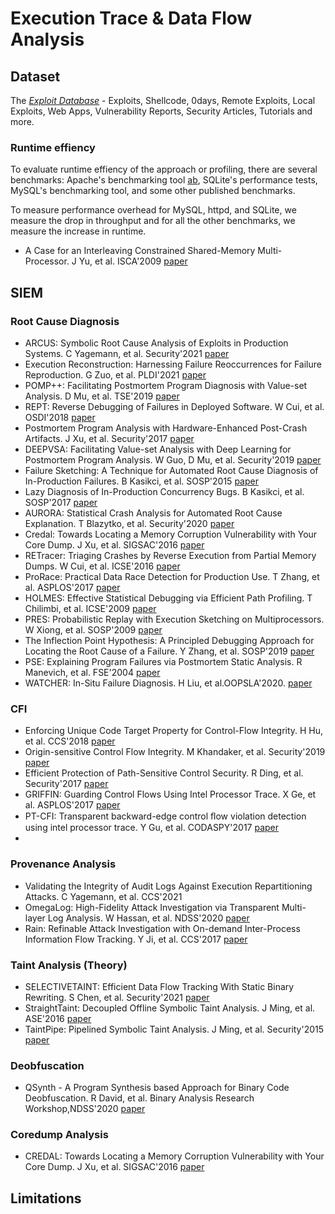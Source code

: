 # Execution Trace & Data Flow Analysis


## Dataset
The *[Exploit Database](https://www.exploit-db.com/)* - Exploits, Shellcode, 0days, Remote Exploits, Local Exploits, Web Apps, Vulnerability Reports, Security Articles, Tutorials and more.

### Runtime effiency
To evaluate runtime effiency of the approach or profiling, there are several benchmarks: Apache's benchmarking tool [ab](https://httpd.apache.org/docs/2.4/programs/ab.html), SQLite's performance tests, MySQL's benchmarking tool, and some other published benchmarks.    

To measure performance overhead for MySQL, httpd, and SQLite, we measure the drop in throughput and for all the other benchmarks, we measure the increase in runtime.

- A Case for an Interleaving Constrained Shared-Memory Multi-Processor. J Yu, et al. ISCA'2009 [paper](https://web.eecs.umich.edu/~nsatish/papers/ISCA-09-CPC.pdf)

## SIEM

### Root Cause Diagnosis
- ARCUS: Symbolic Root Cause Analysis of Exploits in Production Systems. C Yagemann, et al. Security'2021 [paper](https://www.usenix.org/system/files/sec21fall-yagemann.pdf)
- Execution Reconstruction: Harnessing Failure Reoccurrences for Failure Reproduction. G Zuo, et al. PLDI'2021 [paper](https://web.eecs.umich.edu/~barisk/public/er.pdf)
- POMP++: Facilitating Postmortem Program Diagnosis with Value-set Analysis. D Mu, et al. TSE'2019 [paper](https://mudongliang.github.io/files/papers/pomp++.pdf)
- REPT: Reverse Debugging of Failures in Deployed Software. W Cui, et al. OSDI'2018 [paper](https://www.usenix.org/system/files/osdi18-cui.pdf)
- Postmortem Program Analysis with Hardware-Enhanced Post-Crash Artifacts. J Xu, et al. Security'2017 [paper](https://www.usenix.org/system/files/conference/usenixsecurity17/sec17-xu.pdf)
- DEEPVSA: Facilitating Value-set Analysis with Deep Learning for Postmortem Program Analysis. W Guo, D Mu, et al. Security'2019 [paper](https://www.usenix.org/system/files/sec19-guo.pdf)
- Failure Sketching: A Technique for Automated Root Cause Diagnosis of In-Production Failures. B Kasikci, et al. SOSP'2015 [paper](https://dslab.epfl.ch/pubs/gist.pdf)
- Lazy Diagnosis of In-Production Concurrency Bugs. B Kasikci, et al. SOSP'2017 [paper](https://www.microsoft.com/en-us/research/wp-content/uploads/2017/09/snorlax-sosp17.pdf)
- AURORA: Statistical Crash Analysis for Automated Root Cause Explanation. T Blazytko, et al. Security'2020 [paper](https://www.usenix.org/system/files/sec20fall_blazytko_prepub.pdf)
- Credal: Towards Locating a Memory Corruption Vulnerability with Your Core Dump. J Xu, et al. SIGSAC'2016 [paper](http://xinyuxing.org/pub/p529-xu.pdf)
- RETracer: Triaging Crashes by Reverse Execution from Partial Memory Dumps. W Cui, et al. ICSE'2016 [paper](https://softsec.kaist.ac.kr/~sangkilc/papers/cui-icse16.pdf)
- ProRace: Practical Data Race Detection for Production Use. T Zhang, et al. ASPLOS'2017 [paper](https://www3.cs.stonybrook.edu/~dongyoon/papers/ASPLOS-17-ProRace.pdf)
- HOLMES: Effective Statistical Debugging via Efficient Path Profiling. T Chilimbi, et al. ICSE'2009 [paper](https://www.microsoft.com/en-us/research/wp-content/uploads/2016/02/Holmes20-20Effecitve20Statistical20Debugging20via20Efficient20Path20Profiling.pdf)
- PRES: Probabilistic Replay with Execution Sketching on Multiprocessors. W Xiong, et al. SOSP'2009 [paper](https://www.sigops.org/s/conferences/sosp/2009/papers/park-sosp09.pdf)
- The Inflection Point Hypothesis: A Principled Debugging Approach for Locating the Root Cause of a Failure. Y Zhang, et al. SOSP'2019 [paper](http://www.cs.otago.ac.nz/cosc440/readings/inflection_point.pdf)
- PSE: Explaining Program Failures via Postmortem Static Analysis. R Manevich, et al. FSE'2004 [paper](https://citeseerx.ist.psu.edu/viewdoc/download?doi=10.1.1.188.9374&rep=rep1&type=pdf)
- WATCHER: In-Situ Failure Diagnosis. H Liu, et al.OOPSLA'2020. [paper](https://people.umass.edu/tongping/pubs/Watcher_OOPSLA20.pdf)

### CFI
- Enforcing Unique Code Target Property for Control-Flow Integrity. H Hu, et al. CCS'2018 [paper](https://huhong789.github.io/papers/ucfi.pdf)
- Origin-sensitive Control Flow Integrity. M Khandaker, et al. Security'2019 [paper](https://www.usenix.org/system/files/sec19-khandaker.pdf)
- Efficient Protection of Path-Sensitive Control Security. R Ding, et al. Security'2017 [paper](https://www.usenix.org/system/files/conference/usenixsecurity17/sec17-ding.pdf)
- GRIFFIN: Guarding Control Flows Using Intel Processor Trace. X Ge, et al. ASPLOS'2017 [paper](https://www.microsoft.com/en-us/research/wp-content/uploads/2017/01/griffin-asplos17.pdf)
- PT-CFI: Transparent backward-edge control ﬂow violation detection using intel processor trace. Y Gu, et al. CODASPY'2017 [paper](http://web.cse.ohio-state.edu/~zhao.2708/assets/codaspy17/CODASPY17.pdf)
- 

### Provenance Analysis
- Validating the Integrity of Audit Logs Against Execution Repartitioning Attacks. C Yagemann, et al. CCS'2021
- OmegaLog: High-Fidelity Attack Investigation via Transparent Multi-layer Log Analysis. W Hassan, et al. NDSS'2020 [paper](https://whassan3.web.engr.illinois.edu/papers/hassan-ndss20.pdf)
- Rain: Refinable Attack Investigation with On-demand Inter-Process Information Flow Tracking. Y Ji, et al. CCS'2017 [paper](https://taesoo.kim/pubs/2017/ji:rain.pdf)

### Taint Analysis (Theory)
- SELECTIVETAINT: Efficient Data Flow Tracking With Static Binary Rewriting. S Chen, et al. Security'2021 [paper](https://www.usenix.org/system/files/sec21fall-chen-sanchuan.pdf)
- StraightTaint: Decoupled Offline Symbolic Taint Analysis. J Ming, et al. ASE'2016 [paper](https://faculty.ist.psu.edu/wu/papers/StraightTaint-ASE16.pdf)
- TaintPipe: Pipelined Symbolic Taint Analysis. J Ming, et al. Security'2015 [paper](https://www.usenix.org/system/files/conference/usenixsecurity15/sec15-paper-ming.pdf)


### Deobfuscation
- QSynth - A Program Synthesis based Approach for Binary Code Deobfuscation. R David, et al. Binary Analysis Research Workshop,NDSS'2020 [paper](https://archive.bar/pdfs/bar2020-preprint9.pdf)

### Coredump Analysis
- CREDAL: Towards Locating a Memory Corruption Vulnerability with Your Core Dump. J Xu, et al. SIGSAC'2016 [paper](https://www.semanticscholar.org/paper/CREDAL%3A-Towards-Locating-a-Memory-Corruption-with-Xu-Mu/fb69ca4ce65a5c796f6247559205322e9796f2fc)

## Limitations


